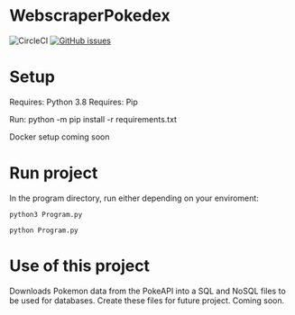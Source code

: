 # WebscraperPokedex
![CircleCI](https://img.shields.io/circleci/build/github/StewartWallace1115/WebScraperPokedex)
[![GitHub issues](https://img.shields.io/github/issues/StewartWallace1115/WebScraperPokedex)](https://github.com/StewartWallace1115/WebScraperPokedex/issues)

# Setup
Requires: Python 3.8 
Requires: Pip

Run: python -m pip install -r requirements.txt

Docker setup coming soon

# Run project
In the program directory, run either depending on your enviroment:

    python3 Program.py

    python Program.py



# Use of this project
Downloads Pokemon data from the PokeAPI into a SQL and NoSQL files to be used for databases. 
Create these files for future project. Coming soon. 